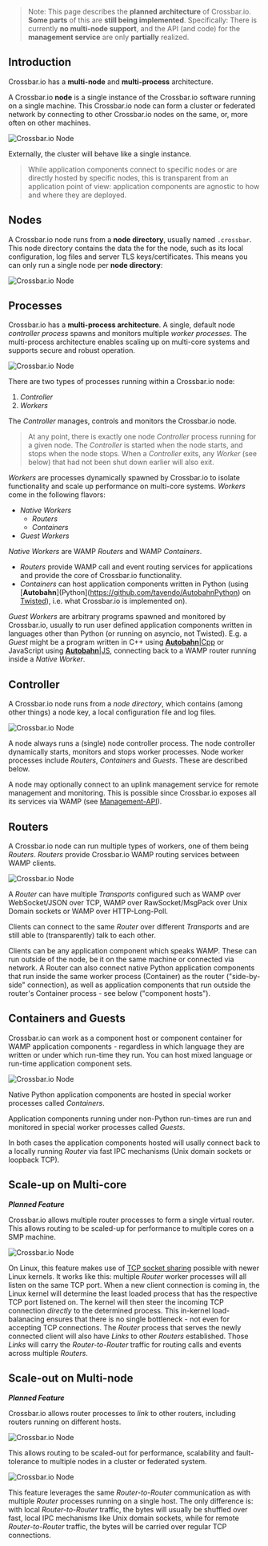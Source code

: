 > Note: This page describes the **planned architecture** of Crossbar.io. **Some parts** of this are **still being implemented**. Specifically: There is currently **no multi-node support**, and the API (and code) for the **management service** are only **partially** realized.  


## Introduction

Crossbar.io has a **multi-node** and **multi-process** architecture.

A Crossbar.io **node** is a single instance of the Crossbar.io software running on a single machine. This Crossbar.io node can form a cluster or federated network by connecting to other Crossbar.io nodes on the same, or, more often on other machines.

![Crossbar.io Node](/static/img/docs/gen/crossbar_deployment_00.png)

Externally, the cluster will behave like a single instance.

>While application components connect to specific nodes or are directly hosted by specific nodes, this is transparent from an application point of view: application components are agnostic to how and where they are deployed.

## Nodes

A Crossbar.io node runs from a **node directory**, usually named `.crossbar`. This node directory contains the data the for the node, such as its local configuration, log files and server TLS keys/certificates. This means you can only run a single node per **node directory**:

![Crossbar.io Node](/static/img/docs/gen/crossbar_deployment_00b.png)

## Processes

Crossbar.io has a **multi-process architecture**. A single, default node *controller process* spawns and monitors multiple *worker processes*. The multi-process architecture enables scaling up on multi-core systems and supports secure and robust operation.

![Crossbar.io Node](/static/img/docs/gen/crossbar_deployment_00c.png)

There are two types of processes running within a Crossbar.io node:

 1. *Controller*
 2. *Workers*

The *Controller* manages, controls and monitors the Crossbar.io node.

>At any point, there is exactly one node *Controller* process running for a given node. The *Controller* is started when the node starts, and stops when the node stops. When a *Controller* exits, any *Worker* (see below) that had not been shut down earlier will also exit.

*Workers* are processes dynamically spawned by Crossbar.io to isolate functionality and scale up performance on multi-core systems. *Workers* come in the following flavors:

 * *Native Workers*
     * *Routers*
     * *Containers*
 * *Guest Workers*

*Native Workers* are WAMP *Routers* and WAMP *Containers*. 

* *Routers* provide WAMP call and event routing services for applications and provide the core of Crossbar.io functionality. 
* *Containers* can host application components written in Python (using [**Autobahn**](Python](https://github.com/tavendo/AutobahnPython) on [Twisted](http://twistedmatrix.com/)), i.e. what Crossbar.io is implemented on).

*Guest Workers* are arbitrary programs spawned and monitored by Crossbar.io, usually to run user defined application components written in languages other than Python (or running on asyncio, not Twisted). E.g. a *Guest* might be a program written in C++ using [**Autobahn**|Cpp](https://github.com/tavendo/AutobahnCpp) or JavaScript using [**Autobahn**|JS](https://github.com/tavendo/AutobahnJS), connecting back to a WAMP router running inside a *Native Worker*.


## Controller

A Crossbar.io node runs from a *node directory*, which contains (among other things) a node key, a local configuration file and log files. 

![Crossbar.io Node](/static/img/docs/gen/crossbar_deployment_01.png)

A node always runs a (single) node controller process. The node controller dynamically starts, monitors and stops worker processes. Node worker processes include *Routers*, *Containers* and *Guests*. These are described below.

A node may optionally connect to an uplink management service for remote management and monitoring. This is possible since Crossbar.io exposes all its services via WAMP (see [Management-API](Management-API)).


## Routers

A Crossbar.io  node can run multiple types of workers, one of them being *Routers*. *Routers* provide Crossbar.io  WAMP routing services between WAMP clients.

![Crossbar.io Node](/static/img/docs/gen/crossbar_deployment_02.png)

A *Router* can have multiple *Transports* configured such as WAMP over WebSocket/JSON over TCP, WAMP over RawSocket/MsgPack over Unix Domain sockets or WAMP over HTTP-Long-Poll. 

Clients can connect to the same *Router* over different *Transports* and are still able to (transparently) talk to each other.

Clients can be any application component which speaks WAMP. These can run outside of the node, be it on the same machine or connected via network. A Router can also connect native Python application components that run inside the same worker process (Container) as the router ("side-by-side" connection), as well as application components that run outside the router's Container process - see below ("component hosts").


## Containers and Guests

Crossbar.io can work as a component host or component container for WAMP application components - regardless in which language they are written or under which run-time they run. You can host mixed language or run-time application component sets.

![Crossbar.io Node](/static/img/docs/gen/crossbar_deployment_03.png)

Native Python application components are hosted in special worker processes called *Containers*. 

Application components running under non-Python run-times are run and monitored in special worker processes called *Guests*. 

In both cases the application components hosted will usally connect back to a locally running *Router* via fast IPC mechanisms (Unix domain sockets or loopback TCP).

## Scale-up on Multi-core

***Planned Feature***

Crossbar.io allows multiple router processes to form a single virtual router. This allows routing to be scaled-up for performance to multiple cores on a SMP machine.

![Crossbar.io Node](/static/img/docs/gen/crossbar_deployment_04.png)

On Linux, this feature makes use of [TCP socket sharing](http://lwn.net/Articles/542629/) possible with newer Linux kernels. It works like this: multiple *Router* worker processes will all listen on the same TCP port. When a new client connection is coming in, the Linux kernel will determine the least loaded process that has the respective TCP port listened on. The kernel will then steer the incoming TCP connection *directly* to the determined process. This in-kernel load-balanacing ensures that there is no single bottleneck - not even for accepting TCP connections. The *Router* process that serves the newly connected client will also have *Links* to other *Routers* established. Those *Links* will carry the *Router-to-Router* traffic for routing calls and events across multiple *Routers*.

## Scale-out on Multi-node

***Planned Feature***

Crossbar.io allows router processes to *link* to other routers, including routers running on different hosts. 

![Crossbar.io Node](/static/img/docs/gen/crossbar_deployment_08.png)

This allows routing to be scaled-out for performance, scalability and fault-tolerance to multiple nodes in a cluster or federated system.

![Crossbar.io Node](/static/img/docs/gen/crossbar_deployment_05.png)

This feature leverages the same *Router-to-Router* communication as with multiple *Router* processes running on a single host. The only difference is: with local *Router-to-Router* traffic, the bytes will usually be shuffled over fast, local IPC mechanisms like Unix domain sockets, while for remote *Router-to-Router* traffic, the bytes will be carried over regular TCP connections.

